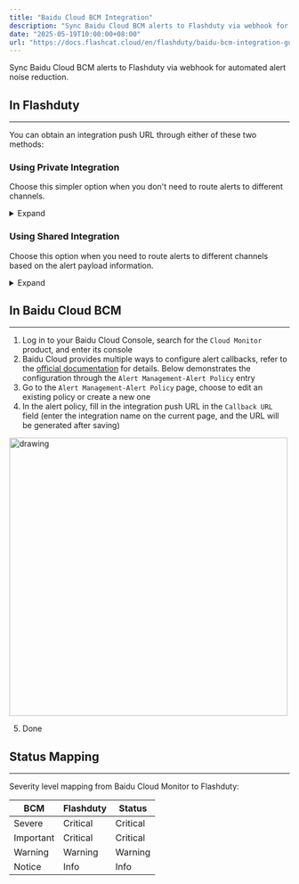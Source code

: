 ```yaml
---
title: "Baidu Cloud BCM Integration"
description: "Sync Baidu Cloud BCM alerts to Flashduty via webhook for automated alert noise reduction"
date: "2025-05-19T10:00:00+08:00"
url: "https://docs.flashcat.cloud/en/flashduty/baidu-bcm-integration-guide"
---
```


Sync Baidu Cloud BCM alerts to Flashduty via webhook for automated alert noise reduction.

<div class="hide">

## In Flashduty
---
You can obtain an integration push URL through either of these two methods:

### Using Private Integration

Choose this simpler option when you don't need to route alerts to different channels.

<details>
  <summary>Expand</summary>
  
  1. Go to the Flashduty console, select **Channel**, and enter a specific channel's details page
  2. Select the **Integrations** tab, click **Add Integration** to enter the integration page
  3. Choose **Baidu Cloud BCM** integration and click **Save** to generate a card
  4. Click the generated card to view the **push URL**, copy it for later use, and you're done
  
</details>

### Using Shared Integration

Choose this option when you need to route alerts to different channels based on the alert payload information.

<details>
  <summary>Expand</summary>
  
  1. Go to the Flashduty console, select **Integration Center=>Alerts** to enter the integration selection page
  2. Select **Baidu Cloud BCM** integration:
        - **Integration Name**: Define a name for this integration
  3. Configure the default route and select the corresponding channel (after the integration is created, you can go to `Route` to configure more routing rules)
  4. Click **Save** and copy the newly generated **push URL** for later use
  5. Done
    
</details>
</div>

## In Baidu Cloud BCM
---
<div class="md-block">

1. Log in to your Baidu Cloud Console, search for the `Cloud Monitor` product, and enter its console
2. Baidu Cloud provides multiple ways to configure alert callbacks, refer to the [official documentation](https://cloud.baidu.com/doc/BCM/s/bkdzl6d69) for details. Below demonstrates the configuration through the `Alert Management-Alert Policy` entry
3. Go to the `Alert Management-Alert Policy` page, choose to edit an existing policy or create a new one
4. In the alert policy, fill in the integration push URL in the `Callback URL` field (enter the integration name on the current page, and the URL will be generated after saving)

<img src="https://download.flashcat.cloud/flashduty/doc/en/baidu/bcm-1.png" alt="drawing" width="500"/>

5. Done

</div>

## Status Mapping
---
<div class="md-block">
  
Severity level mapping from Baidu Cloud Monitor to Flashduty:

| BCM      | Flashduty | Status   |
| -------- | --------- | -------- |
| Severe   | Critical  | Critical |
| Important| Critical  | Critical |
| Warning  | Warning   | Warning  |
| Notice   | Info      | Info     |

</div>
